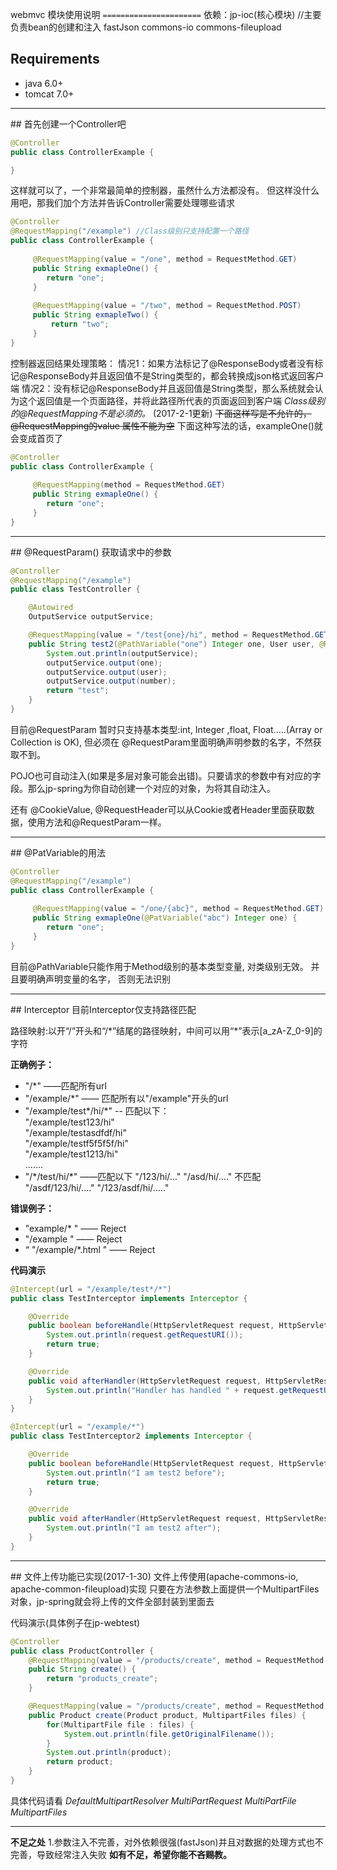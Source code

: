 webmvc 模块使用说明
`======================`
依赖：jp-ioc(核心模块) //主要负责bean的创建和注入
      fastJson
      commons-io
      commons-fileupload
      
## Requirements

* java 6.0+  
* tomcat 7.0+     
      
<hr>
## 首先创建一个Controller吧

```java
@Controller
public class ControllerExample {

}
```

这样就可以了，一个非常最简单的控制器，虽然什么方法都没有。
但这样没什么用吧，那我们加个方法并告诉Controller需要处理哪些请求

```java
@Controller
@RequestMapping("/example") //Class级别只支持配置一个路径
public class ControllerExample {
      
     @RequestMapping(value = "/one", method = RequestMethod.GET) 
     public String exmapleOne() {
        return "one";
     }
     
     @RequestMapping(value = "/two", method = RequestMethod.POST) 
     public String exmapleTwo() {
         return "two";
     }
}
```
控制器返回结果处理策略：
 情况1：如果方法标记了@ResponseBody或者没有标记@ResponseBody并且返回值不是String类型的，都会转换成json格式返回客户端
 情况2：没有标记@ResponseBody并且返回值是String类型，那么系统就会认为这个返回值是一个页面路径，并将此路径所代表的页面返回到客户端
_Class级别的@RequestMapping不是必须的。_
(2017-2-1更新)
~~下面这样写是不允许的， @RequestMapping的value 属性不能为空~~
下面这种写法的话，exampleOne()就会变成首页了

```java
@Controller
public class ControllerExample {
      
     @RequestMapping(method = RequestMethod.GET) 
     public String exmapleOne() {
        return "one";
     } 
}
```
<hr>
## @RequestParam() 获取请求中的参数

```java
@Controller
@RequestMapping("/example")
public class TestController {

    @Autowired
    OutputService outputService;

    @RequestMapping(value = "/test{one}/hi", method = RequestMethod.GET)
    public String test2(@PathVariable("one") Integer one, User user, @RequestParam("number") Float[] number) {
        System.out.println(outputService);
        outputService.output(one);
        outputService.output(user);
        outputService.output(number);
        return "test";
    }
}
```
目前@RequestParam 暂时只支持基本类型:int, Integer ,float, Float.....(Array or Collection is OK), 
但必须在 @RequestParam里面明确声明参数的名字，不然获取不到。

POJO也可自动注入(如果是多层对象可能会出错)。只要请求的参数中有对应的字段。那么jp-spring为你自动创建一个对应的对象，为将其自动注入。

还有 @CookieValue, @RequestHeader可以从Cookie或者Header里面获取数据，使用方法和@RequestParam一样。
<hr>
## @PatVariable的用法

```java
@Controller
@RequestMapping("/example")
public class ControllerExample {
      
     @RequestMapping(value = "/one/{abc}", method = RequestMethod.GET) 
     public String exmapleOne(@PatVariable("abc") Integer one) {
        return "one";
     }
}
```
目前@PathVariable只能作用于Method级别的基本类型变量, 对类级别无效。
并且要明确声明变量的名字， 否则无法识别

<hr>
## Interceptor
目前Interceptor仅支持路径匹配

路径映射:以开“/”开头和“/*”结尾的路径映射，中间可以用“\*”表示[a_zA-Z_0-9]的字符

**正确例子：**
 * "/\*" ——匹配所有url
 * "/example/\*" —— 匹配所有以"/example"开头的url
 * "/example/test\*/hi/*" -- 匹配以下：<br/>
     "/example/test123/hi"<br/>
    "/example/testasdfdf/hi"<br/>
    "/example/testf5f5f5f/hi"<br/>
    "/example/test1213/hi"<br/>
    .......<br/>
 * "/\*/test/hi/*" ——匹配以下
     "/123/hi/..."
     "/asd/hi/...."
     不匹配
     "/asdf/123/hi/...."
     "/123/asdf/hi/....."
     
**错误例子：**
  *  "example/\* " —— Reject
  *  "/example "  —— Reject
  * “ "/example/\*.html " —— Reject

**代码演示**

```java
@Intercept(url = "/example/test*/*")
public class TestInterceptor implements Interceptor {

    @Override
    public boolean beforeHandle(HttpServletRequest request, HttpServletResponse response, Object handler) {
        System.out.println(request.getRequestURI());
        return true;
    }

    @Override
    public void afterHandler(HttpServletRequest request, HttpServletResponse response, Object handle) {
        System.out.println("Handler has handled " + request.getRequestURI());
    }
}

@Intercept(url = "/example/*")
public class TestInterceptor2 implements Interceptor {

    @Override
    public boolean beforeHandle(HttpServletRequest request, HttpServletResponse response, Object handler) {
        System.out.println("I am test2 before");
        return true;
    }

    @Override
    public void afterHandler(HttpServletRequest request, HttpServletResponse response, Object handle) {
        System.out.println("I am test2 after");
    }
}

```

<hr>
## 文件上传功能已实现(2017-1-30)
文件上传使用(apache-commons-io, apache-common-fileupload)实现
只要在方法参数上面提供一个MultipartFiles对象，jp-spring就会将上传的文件全部封装到里面去

代码演示(具体例子在jp-webtest)

```java
@Controller
public class ProductController {
    @RequestMapping(value = "/products/create", method = RequestMethod.GET)
    public String create() {
        return "products_create";
    }

    @RequestMapping(value = "/products/create", method = RequestMethod.POST)
    public Product create(Product product, MultipartFiles files) {
        for(MultipartFile file : files) {
            System.out.println(file.getOriginalFilename());
        }
        System.out.println(product);
        return product;
    }
}
```
具体代码请看
_DefaultMultipartResolver
MultiPartRequest
MultiPartFile
MultipartFiles_
<hr>

**不足之处**
1.参数注入不完善，对外依赖很强(fastJson)并且对数据的处理方式也不完善，导致经常注入失败
**如有不足，希望你能不吝赐教。**